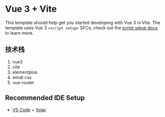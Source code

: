 # Vue 3 + Vite

This template should help get you started developing with Vue 3 in Vite. The template uses Vue 3 `<script setup>` SFCs, check out the [script setup docs](https://v3.vuejs.org/api/sfc-script-setup.html#sfc-script-setup) to learn more.

## 技术栈

1. vue3
2. vite
3. elementplus
4. windi css
5. vue-router

## Recommended IDE Setup

- [VS Code](https://code.visualstudio.com/) + [Volar](https://marketplace.visualstudio.com/items?itemName=Vue.volar)
